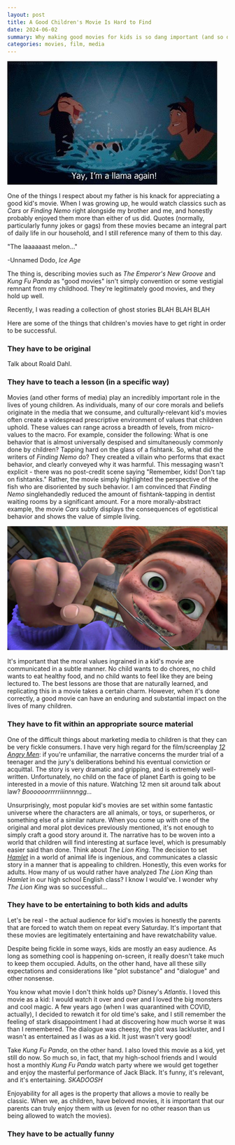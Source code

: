 ```yaml
---
layout: post
title: A Good Children's Movie Is Hard to Find
date: 2024-06-02
summary: Why making good movies for kids is so dang important (and so dang hard).
categories: movies, film, media
---
```


![Emperor Kuzco](/images/posts/childrens-movies/llama.jpg)

One of the things I respect about my father is his knack for appreciating a good kid's movie. When I was growing up, he would watch classics such as *Cars* or *Finding Nemo* right alongside my brother and me, and honestly probably enjoyed them more than either of us did. Quotes (normally, particularly funny jokes or gags) from these movies became an integral part of daily life in our household, and I still reference many of them to this day.

"The laaaaaast melon..."

-Unnamed Dodo, *Ice Age*


The thing is, describing movies such as *The Emperor's New Groove* and *Kung Fu Panda* as "good movies" isn't simply convention or some vestigial remnant from my childhood. They're legitimately good movies, and they hold up well. 

Recently, I was reading a collection of ghost stories BLAH BLAH BLAH




Here are some of the things that children's movies have to get right in order to be successful.

### They have to be original

Talk about Roald Dahl.

### They have to teach a lesson (in a specific way)

Movies (and other forms of media) play an incredibly important role in the lives of young children. As individuals, many of our core morals and beliefs originate in the media that we consume, and culturally-relevant kid's movies often create a widespread prescriptive environment of values that children uphold. These values can range across a breadth of levels, from micro-values to the macro. For example, consider the following: What is one behavior that is almost universally despised and simultaneously commonly done by children? Tapping hard on the glass of a fishtank. So, what did the writers of *Finding Nemo* do? They created a villain who performs that exact behavior, and clearly conveyed why it was harmful. This messaging wasn't explicit - there was no post-credit scene saying "Remember, kids! Don't tap on fishtanks." Rather, the movie simply highlighted the perspective of the fish who are disoriented by such behavior. I am convinced that *Finding Nemo* singlehandedly reduced the amount of fishtank-tapping in dentist waiting rooms by a significant amount. For a more morally-abstract example, the movie *Cars* subtly displays the consequences of egotistical behavior and shows the value of simple living. 

![Darla](/images/posts/childrens-movies/darla.jpg "The bane of fish all around the globe")

It's important that the moral values ingrained in a kid's movie are communicated in a subtle manner. No child wants to do chores, no child wants to eat healthy food, and no child wants to feel like they are being lectured to. The best lessons are those that are naturally learned, and replicating this in a movie takes a certain charm. However, when it's done correctly, a good movie can have an enduring and substantial impact on the lives of many children. 

### They have to fit within an appropriate source material

One of the difficult things about marketing media to children is that they can be very fickle consumers. I have very high regard for the film/screenplay [*12 Angry Men*](https://www.imdb.com/title/tt0050083/): if you're unfamiliar, the narrative concerns the murder trial of a teenager and the jury's deliberations behind his eventual conviction or acquittal. The story is very dramatic and gripping, and is extremely well-written. Unfortunately, no child on the face of planet Earth is going to be interested in a movie of this nature. Watching 12 men sit around talk about law? *Boooooorrrrriiinnnngg...* 

Unsurprisingly, most popular kid's movies are set within some fantastic universe where the characters are all animals, or toys, or superheros, or something else of a similar nature. When you come up with one of the original and moral plot devices previously mentioned, it's not enough to simply craft a good story around it. The narrative has to be woven into a world that children will find interesting at surface level, which is presumably easier said than done. Think about *The Lion King*. The decision to set [*Hamlet*](https://www.shakespeare.org.uk/explore-shakespeare/shakespedia/shakespeares-plays/hamlet/#:~:text=The%20ghost%20of%20the%20King,devises%20plots%20to%20kill%20Hamlet.) in a world of animal life is ingenious, and communicates a classic story in a manner that is appealing to children. Honestly, this even works for adults. How many of us would rather have analyzed *The Lion King* than *Hamlet* in our high school English class? I know I would've. I wonder why *The Lion King* was so successful...

### They have to be entertaining to both kids and adults

Let's be real - the actual audience for kid's movies is honestly the parents that are forced to watch them on repeat every Saturday. It's important that these movies are legitimately entertaining and have rewatchability value. 

Despite being fickle in some ways, kids are mostly an easy audience. As long as something cool is happening on-screen, it really doesn't take much to keep them occupied. Adults, on the other hand, have all these silly expectations and considerations like "plot substance" and "dialogue" and other nonsense. 

You know what movie I don't think holds up? Disney's *Atlantis*. I loved this movie as a kid: I would watch it over and over and I loved the big monsters and cool magic. A few years ago (when I was quarantined with COVID, actually), I decided to rewatch it for old time's sake, and I still remember the feeling of stark disappointment I had at discovering how much worse it was than I remembered. The dialogue was cheesy, the plot was lackluster, and I wasn't as entertained as I was as a kid. It just wasn't very good!

Take *Kung Fu Panda*, on the other hand. I also loved this movie as a kid, yet still do now. So much so, in fact, that my high-school friends and I would host a monthly *Kung Fu Panda* watch party where we would get together and enjoy the masterful performance of Jack Black. It's funny, it's relevant, and it's entertaining. *SKADOOSH*

Enjoyability for all ages is the property that allows a movie to really be classic. When we, as children, have beloved movies, it is important that our parents can truly enjoy them with us (even for no other reason than us being allowed to watch the movies). 

### They have to be actually funny
